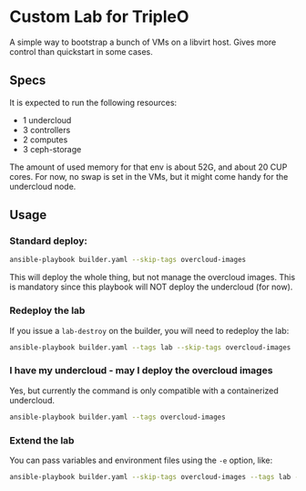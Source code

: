 # Custom Lab for TripleO
A simple way to bootstrap a bunch of VMs on a libvirt host. Gives more control than quickstart in
some cases.

## Specs
It is expected to run the following resources:
- 1 undercloud
- 3 controllers
- 2 computes
- 3 ceph-storage

The amount of used memory for that env is about 52G, and about 20 CUP cores. For now, no swap is
set in the VMs, but it might come handy for the undercloud node.

## Usage
### Standard deploy:
```Bash
ansible-playbook builder.yaml --skip-tags overcloud-images
```

This will deploy the whole thing, but not manage the overcloud images.
This is mandatory since this playbook will NOT deploy the undercloud (for now).

### Redeploy the lab
If you issue a ```lab-destroy``` on the builder, you will need to redeploy the lab:
```Bash
ansible-playbook builder.yaml --tags lab --skip-tags overcloud-images
```

### I have my undercloud - may I deploy the overcloud images
Yes, but currently the command is only compatible with a containerized undercloud.
```Bash
ansible-playbook builder.yaml --tags overcloud-images
```
### Extend the lab
You can pass variables and environment files using the ```-e``` option, like:
```Bash
ansible-playbook builder.yaml --skip-tags overcloud-images --tags lab -e @mylab.yml
```
